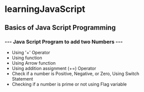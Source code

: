 # learningJavaScript
## Basics of Java Script Programming 
### --- Java Script Program to add two Numbers ---

 - Using '+' Operator
 - Using function
 - Using Arrow function
 - Using addition assignment (+=) Operator
 - Check if a number is Positive, Negative, or Zero, Using Switch Statement
 - Checking if a number is prime or not using Flag variable
